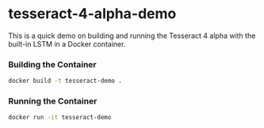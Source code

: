 # tesseract-4-alpha-demo
This is a quick demo on building and running the Tesseract 4 alpha with the built-in LSTM in a Docker container.

### Building the Container

```sh
docker build -t tesseract-demo .
```

### Running the Container

```sh
docker run -it tesseract-demo
```